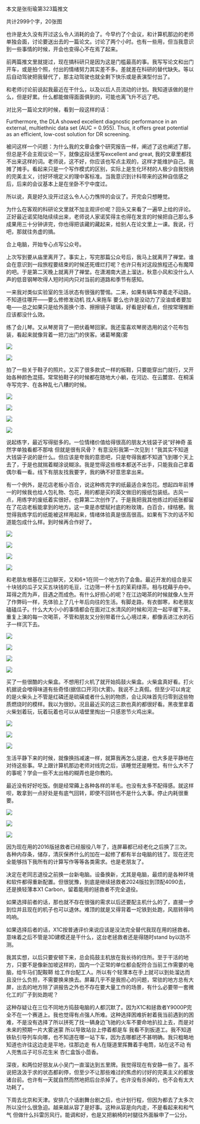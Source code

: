 本文是张衔瑜第323篇推文

共计2999个字，20张图

也许是太久没有开过这么令人消耗的会了。今早约了个会议，和计算机那边的老师单独会面，讨论要送出去的一篇论文。讨论了两个小时。也有一些用，但当我意识到一些事情的时候，开会也变得心不在焉了起来。

前两篇推文里就提过，现在搞科研只是因为这是门槛最高的事。我写写论文和出门开车，或是拍个照，付出的情绪努力其实差不多。差就差在科研的替代缺失。等以后自动驾驶把我替代了，那主动驾驶也就全剩下快乐或是表演型付出了。

和老师讨论前说起我最近在干什么，以及以后人员流动的计划。我知道该做的是什么，但是好累。什么都能做得面面俱到的，可能也离飞升不远了吧。

对比另一篇论文的时候，看到一段这样的话：

Furthermore, the DLA showed excellent diagnostic performance in an external, multiethnic data set (AUC = 0.955). Thus, it offers great potential as an efficient, low-cost solution for DR screening.

被问这样一个问题：为什么我的文章会像个研究报告一样，阐述了这也阐述了那，但总是不会主观议论一下，就像这段话里写excellent and great, 我的文章里都找不出来这样的词。老师说，这不好，你应该也写点主观的，这样才能维护自己。我摊了摊手。看起来只是一个写作模式的区别，实际上是生化环材的人极少自我悦纳的完美主义，讨好环境定义的理中客标准。当我意识到计科带来的这种自信感之后，后来的会议基本上是在坐卧不宁中度过。

所以说，真是好久没开过这么令人心力憔悴的会议了。开完会只想睡觉。

为什么在客观的科研论文里就不加主观评价呢？回头又来看了一遍早上给的评论。正好最近诺奖陆陆续续出来，老师说人家诺奖得主也得在发言的时候把自己那么多成果用三十分钟讲完，你也得把该藏的藏起来，给别人在论文里上一课。我说，行吧，那就往务虚的搞。

合上电脑，开始专心点写公众号。

上次写到要从庙里离开了。事实上，写完那篇公众号后，我马上就离开了禅堂。谁会在意识到一段旅程要结束的时候还死缠烂打呢？也许只有对这段旅程还心有魔障的吧。于是第二天晚上就离开了禅堂。在潇湘南大道上溜达，秋意小风和没什么人声的低音钢琴吹得人短时间内只对当前的道路和季节有感知。

一来我对类似实验室的生活状态有很强的警惕。二来，如果有辆车停着走不动路，不知道往哪开——要么修修发动机 找人来拖车 要么也许是没动力了没油或者要加电——总之如果只是给外面换个漆、擦擦镜子玻璃，好看是好看点，但按常理推断应该都没什么效。

练了会儿琴。又从琴房背了一把伏羲琴回家。我还蛮喜欢琴房选用的这个花布包装，看起来就像背着一把刀出门的侠客。诸葛琴魔(雾

![](./images/img_001.jpeg)

![](./images/img_002.jpeg)

拍了一些关于鞋子的照片。又买了很多款式一样的板鞋，只要能穿出门就行，又开始各种颜色混搭。常常拍鞋子的时候都在随地大小躺，在河边、在云麓宫、在桐溪寺写完字、在各种乱七八糟的时候。

![](./images/img_003.jpeg)

![](./images/img_004.jpeg)

![](./images/img_005.jpeg)

![](./images/img_006.jpeg)

说起练字，最近写得挺多的。一位情绪价值给得很高的朋友大钱袋子说“好神奇 虽然字单独看都不那啥 但就是很有风骨？ 有意没形我第一次见到！”我其实不知道大钱袋子说的是什么。但应该是夸我的意思吧，只是夸得我都不知道飞到哪个天上去了，于是也就揣着糊涂说糊涂。我是觉得这些根本都送不出手，只能我自己拿着偶尔看一看。线下有朋友找我要字，我的确不好意思拿出来。

有一个例外，是花店老板小百合，说这种练完字的纸最适合来包花。想起四年前博一的时候我也给人包礼物、包花，用的都是买的英文做旧的报纸包装纸。古风一点，用练字的废纸着实很好。也算第二次创作了。于是我把我其他练过的纸张都留在了花店老板能拿到的地方。这一束是赤壁赋衬底的粉玫瑰，白百合，绿桔梗。我觉得我练字后的纸能被这样用起来，情绪体验真是很高很高。如果有下次的话不知道能包成什么样。到时候再合作好了。

![](./images/img_007.jpeg)

![](./images/img_008.jpeg)

![](./images/img_009.jpeg)

![](./images/img_010.jpeg)

和老朋友根基在江边聊天，又和6+1在同一个地方钓了会鱼。最近开发的组合是买十块钱的瓜子又买五块钱的毛豆，江边筛一杯十五的茉莉绿茶。相与枕藉乎舟中。耳得之而为声，目遇之而成色。有什么好担心的呢？在江边喝茶的时候就像人生开了作弊码一样，先体验上了几十年后向往的生活。有脚走路，有衣御寒，和老朋友磕磕瓜子。什么大大小小的事情都会在面对江水清风的时候和河流一起平缓下来。重复上演的每一次喝茶，不管和朋友又分别带着什么心境过来，都像丢进江水的石子一样沉下去。

![](./images/img_011.jpeg)

![](./images/img_012.jpeg)

![](./images/img_013.jpeg)

![](./images/img_014.jpeg)

买了一些很酷的火柴盒。不想用打火机了就开始捣鼓火柴盒。火柴盒真好看。打火机据说会噌得味道有些奇怪(据信口开河)(大雾)。我说不上真假。但至少可以肯定的是火柴头上不管是红磷还是硫磺或者什么别的物质，会让风味首先归零到这些物质燃烧时的模样。我以为很妙。况且最近买的这三款也真的都很好看。黑夜里拿着火柴划着玩，玩着玩着也可以从墙壁里掏出一只感恩节火鸡出来。

![](./images/img_015.jpeg)

![](./images/img_016.jpeg)

![](./images/img_017.jpeg)

生活平静下来的时候，就像换挡减速一样，就算我再怎么提速，也大多是平静地在对待这些事。早上跟计算机那边老师对线完之后，该睡觉还是睡觉。有什么大不了的事呢？学会一些不太出格的糊弄也是你教的。

最近没有好好吃饭。倒是经常薅上各种各样的羊毛。也没有太多不配得感。就这样呗，敢拿到一点好处是有底气回转，即使不回转也不是什么大事。停止内耗很重要。

![](./images/img_018.jpeg)

![](./images/img_019.jpeg)

![](./images/img_020.jpeg)

因为现在用的2016版拯救者已经服役八年了，连屏幕都已经老化之后换了三次。各种内存条，储存，清灰保养什么的加在一起修了都有半台电脑的钱了。现在还完全能够挡下我所有的计算写作等等各类需求。也是老朋友了。

决定在老同志退役之前换一台新电脑。设备换新，尤其是电脑，最烦的是各种环境和软件都得重新配置。但很犹豫，到底是继续拯救者2024版拉到顶配4090去，还是换轻薄本X1 Carbon，留着能用的拯救者不完全退役。

如果选择前者的话，那也就不存在很强的需求以后还要配主机什么的了，直接一步到位并且现在的机子也可以退休。难顶的就是又得背着一坨铁到处跑，风扇转得呜呜响。

如果选择后者的话，X1C按普通评价来说应该是没法完全替代我现在用的拯救者。意味着之后不管是3D建模还是干什么，这台老拯救者还是得随时stand by以防不测。

我其实想，以后只要安顿下来，总会捣鼓主机放在我长待的住所。至于干活的地方，只要不是像新加坡这样的，国内一个正常的单位都会配符合当前工作需要的电脑，给牛马们配鞍鞯 给工作台配工人。所以有个轻薄本在手上就可以到处溜达而且没什么负担，不需要换来换去。屏幕几乎不是我担心的问题，常驻的地方总有大屏，出去的地方除了讲报告之外也不存在要大量工作的场景，有什么必要带一套微化工的厂子到处跑呢？

这种存疑让在三位不同地方捣鼓电脑的人都沉默了。因为X1C和拯救者Y9000P完全不在一个赛道上。我也觉得有点强人所难。这种选择困难折射着我当前遇到的困难，不是没有选择了所以拼死了找一辆身边飞驰的火车不要命地扒拉上去，而是对未来的预期一片大雾迷蒙 所以导致站台上停着都是车 我看不到扳道工。我不知道铁轨引导列车向哪，也不知道在哪一站下车，因为去哪都还不甚明确。我只粗略地知道也许往这边走是平地，往那边走 有人在隧道里挥舞着手电筒，站在这不动 有人兜售瓜子可乐花生米 杏仁盒饭小茴香。

深夜，和两位好朋友从小吴门一直溜达到五里牌。我觉得现在有安静一些了。虽不说把汲汲于求的状态都刹停，但至少不让那些难过的焦虑的讨好的完美主义的都放诸台前。也许有一天就自然而然地把后台杀掉了。也许没有杀掉的，也不会有太大功耗了。

下周去北京和天津。安排几个话剧舞台剧之后，也计划行程，但因为都去了太多次所以没什么很急迫。越来越从容了是好事。这种从容是向内走，不是看起来和和气气 但做什么抖雷厉风行。能调和好，也是又把躺椅的衬腿往外面躲申了一公分。
